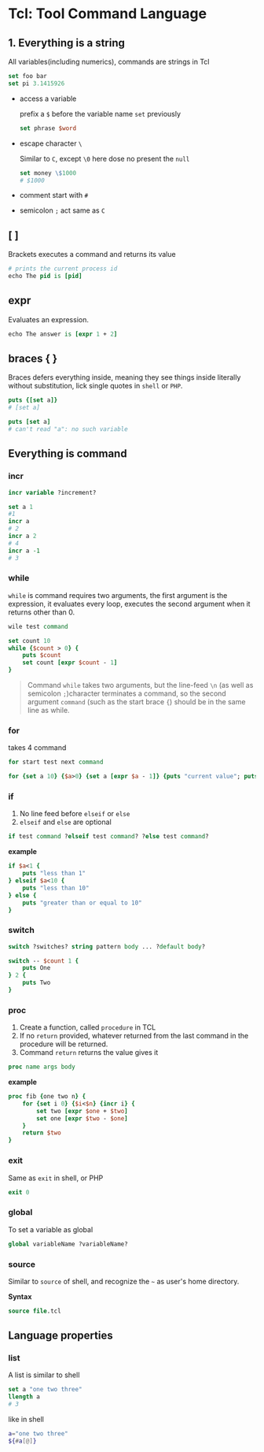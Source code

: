 # Tcl: Tool Command Language

## 1. Everything is a string

All variables(including numerics), commands are strings in Tcl

```tcl
set foo bar
set pi 3.1415926
```

- access a variable

    prefix a `$` before the variable name `set` previously

    ```tcl
    set phrase $word
    ```

- escape character `\`

    Similar to `C`, except  `\0` here dose no present the `null`

    ```tcl
    set money \$1000
    # $1000
    ```

- comment start with `#`
- semicolon `;` act same as `C`

## \[ ]

Brackets executes a command and returns its value

```tcl
# prints the current process id
echo The pid is [pid]
```

## expr

Evaluates an expression.

```tcl
echo The answer is [expr 1 + 2]
```

## braces { }

Braces defers everything inside, meaning they see things inside literally without substitution, lick single quotes in `shell` or `PHP`.

```tcl
puts {[set a]}
# [set a]

puts [set a]
# can't read "a": no such variable
```

## Everything is command

### incr

```tcl
incr variable ?increment?
```

```tcl
set a 1
#1
incr a
# 2
incr a 2
# 4
incr a -1
# 3
```

### while

`while` is command requires two arguments, the first argument is the expression, it evaluates every loop, executes the second argument when it returns other than 0.

```tcl
wile test command

set count 10
while {$count > 0} {
    puts $count
    set count [expr $count - 1]
}
```

> Command `while` takes two arguments, but the line-feed `\n` (as well as semicolon `;`)character terminates a command, so the second argument `command` (such as the start brace `{`) should be in the same line as while.

### for

takes 4 command

```tcl
for start test next command
```

```tcl
for {set a 10} {$a>0} {set a [expr $a - 1]} {puts "current value"; puts $a}
```

### if

1. No line feed before `elseif` or `else`
2. `elseif` and `else` are optional

```tcl
if test command ?elseif test command? ?else test command?
```

**example**

```tcl
if $a<1 {
    puts "less than 1"
} elseif $a<10 {
    puts "less than 10"
} else {
    puts "greater than or equal to 10"
}
```

### switch

```tcl
switch ?switches? string pattern body ... ?default body?
```

```tcl
switch -- $count 1 {
    puts One
} 2 {
    puts Two
}
```

### proc

1. Create a function, called `procedure` in TCL
1. If no `return` provided, whatever returned from the last command in the procedure will be returned.
1. Command `return` returns the value gives it

```tcl
proc name args body
```

**example**

```tcl
proc fib {one two n} {
    for {set i 0} {$i<$n} {incr i} {
        set two [expr $one + $two]
        set one [expr $two - $one]
    }
    return $two
}
```

### exit

Same as `exit` in shell, or PHP

```tcl
exit 0
```

### global

To set a variable as global

```tcl
global variableName ?variableName?
```

### source

Similar to `source` of shell, and recognize the `~` as user's home directory.

**Syntax**

```tcl
source file.tcl
```

## Language properties

### list 

A list is similar to shell

```tcl
set a "one two three"
llength a
# 3
```

like in shell

```bash
a="one two three"
${#a[@]}
```

